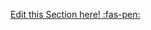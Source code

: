 <!-- DO NOT DELETE THIS LINK --> 
[Edit this Section here! :fas-pen:](https://github.com/nus-cs2030/1920-s2/edit/master/contents/textbook/lecture10/parallelVsSequentialStreams/explanation.md)
<!-- DO NOT DELETE THIS LINK --> 